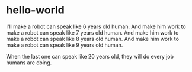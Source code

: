 # hello-world

I'll make a robot can speak like 6 years old human.
And make him work to make a robot can speak like 7 years old human.
And make him work to make a robot can speak like 8 years old human.
And make him work to make a robot can speak like 9 years old human.

When the last one can speak like 20 years old, they will do every job humans are doing.

